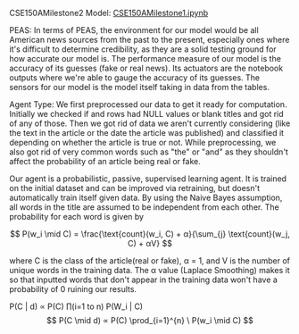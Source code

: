 CSE150AMilestone2
Model: [CSE150AMilestone1.ipynb](https://raw.githubusercontent.com/KyleL1015/CSE150AMilestone2/refs/heads/main/CSE150AMilestone1.ipynb)

PEAS:
In terms of PEAS, the environment for our model would be all American news sources from the past to the present, especially ones where it's difficult to determine credibility, as they are a solid testing ground for how accurate our model is. The performance measure of our model is the accuracy of its guesses (fake or real news). Its actuators are the notebook outputs where we're able to gauge the accuracy of its guesses. The sensors for our model is the model itself taking in data from the tables.

Agent Type:
We first preprocessed our data to get it ready for computation. Initially we checked if and rows had NULL values or blank titles and got rid of any of those. Then we got rid of data we aren't currently considering (like the text in the article or the date the article was published) and classified it depending on whether the article is true or not. While preprocessing, we also got rid of very common words such as "the" or "and" as they shouldn't affect the probability of an article being real or fake.

Our agent is a probabilistic, passive, supervised learning agent. It is trained on the initial dataset and can be improved via retraining, but doesn't automatically train itself given data. By using the Naive Bayes assumption, all words in the title are assumed to be independent from each other. The probability for each word is given by

$$ 
P(w_i \mid C) = \frac{\text{count}(w_i, C) + α}{\sum_{j} \text{count}(w_j, C) + αV}
$$

where C is the class of the article(real or fake), α = 1, and V is the number of unique words in the training data. The α value (Laplace Smoothing) makes it so that inputted words that don't appear in the training data won't have a probability of 0 ruining our results. 

P(C | d) ∝ P(C) ∏(i=1 to n) P(W_i | C)
$$
P(C \mid d) ∝ P(C) \prod_{i=1}^{n} \ P(w_i \mid C)
$$